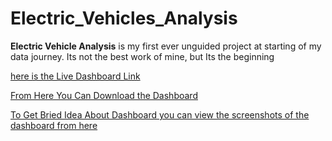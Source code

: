 # Electric_Vehicles_Analysis

**Electric Vehicle Analysis** is my first ever unguided project at starting of my data journey. Its not the best work of mine, but Its the beginning

[here is the Live Dashboard Link](https://app.powerbi.com/view?r=eyJrIjoiZmM5YzQ2ZDQtMzliMS00NjEzLTkxNDEtMGIwZTRhY2FiMWQ4IiwidCI6ImM2ZTU0OWIzLTVmNDUtNDAzMi1hYWU5LWQ0MjQ0ZGM1YjJjNCJ9)

[From Here You Can Download the Dashboard ](https://github.com/Sarathreddy333/Electric_Vehicles_Analysis/blob/main/UGP-3.pbix)

[To Get Bried Idea About Dashboard you can view the screenshots of the dashboard from here](https://github.com/Sarathreddy333/Electric_Vehicles_Analysis)
